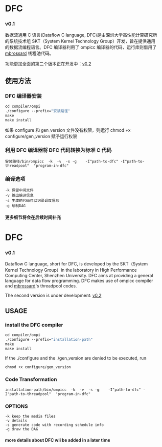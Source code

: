 # DFC

### **v0.1**

数据流通用 C 语言(Dataflow C language, DFC)是由深圳大学高性能计算研究所的系统技术组 SKT（System Kernel Technology Group）开发，旨在提供通用的数据流编程语言。DFC 编译器利用了 ompicc 编译器的代码，运行库则借用了[mbrossard](https://github.com/mbrossard/threadpool.git) 线程池代码。

功能更加全面的第二个版本正在开发中：[v0.2](https://github.com/luoszu/DFC-0.2.git)

## 使用方法

### DFC 编译器安装

```makefile
cd compiler/ompi
./configure --prefix="安装路径"
make
make install
```

如果 configure 和 gen_version 文件没有权限，则运行 chmod +x configure/gen_version 赋予运行权限

### 利用 DFC 编译器将 DFC 代码转换为标准 C 代码

```
安装路径/bin/ompicc  -k  -v  -s -g    -I"path-to-dfc" -I"path-to-threadpool"  "program-in-dfc"
```

### 编译选项

```
-k 保留中间文件
-v 输出编译信息
-s 生成的代码可以记录调度信息
-g 绘制DAG
```

#### 更多细节将会在后续时间补充

# DFC

### **v0.1**

Dataflow C language, short for DFC, is developed by the SKT（System Kernel Technology Group）in the laboratory in High Performance Computing Center, Shenzhen University. DFC aims at providing a general language for data flow programming. DFC makes use of ompicc compiler and [mbrossard](https://github.com/mbrossard/threadpool.git)'s threadpool codes.

The second version is under development: [v0.2](https://github.com/luoszu/DFC-0.2.git)

## USAGE

### install the DFC compiler

```makefile
cd compiler/ompi
./configure --prefix="installation-path"
make
make install
```

If the ./configure and the ./gen_version are denied to be executed, run

```makefile
chmod +x configure/gen_version
```

### Code Transformation

```
installation-path/bin/ompicc  -k  -v  -s -g    -I"path-to-dfc" -I"path-to-threadpool"  "program-in-dfc"
```

### OPTIONS

```
-k keep the media files
-v details
-s generate code with recording schedule info
-g draw the DAG
```

#### more details about DFC wii be added in a later time
